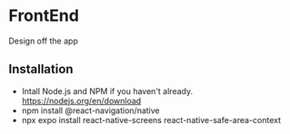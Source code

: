 # FrontEnd
Design off the app

## Installation
- Intall Node.js and NPM if you haven't already. https://nodejs.org/en/download
- npm install @react-navigation/native
- npx expo install react-native-screens react-native-safe-area-context
